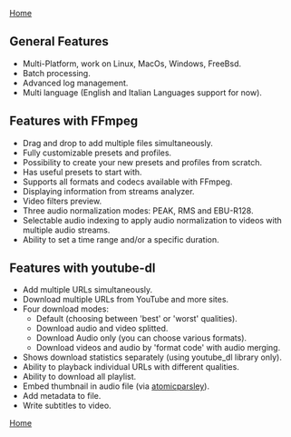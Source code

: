[Home](index.md)

## General Features
- Multi-Platform, work on Linux, MacOs, Windows, FreeBsd.
- Batch processing.
- Advanced log management.
- Multi language (English and Italian Languages support for now).

## Features with FFmpeg
- Drag and drop to add multiple files simultaneously.
- Fully customizable presets and profiles.
- Possibility to create your new presets and profiles from scratch.
- Has useful presets to start with.
- Supports all formats and codecs available with FFmpeg.
- Displaying information from streams analyzer.
- Video filters preview.
- Three audio normalization modes: PEAK, RMS and EBU-R128.
- Selectable audio indexing to apply audio normalization to videos with multiple audio streams.
- Ability to set a time range and/or a specific duration.

## Features with youtube-dl
- Add multiple URLs simultaneously.
- Download multiple URLs from YouTube and more sites.
- Four download modes:
    - Default (choosing between 'best' or 'worst' qualities).
    - Download audio and video splitted.
    - Download Audio only (you can choose various formats).
    - Download videos and audio by 'format code' with audio merging.
- Shows download statistics separately (using youtube_dl library only).
- Ability to playback individual URLs with different qualities.
- Ability to download all playlist.
- Embed thumbnail in audio file (via [atomicparsley](http://atomicparsley.sourceforge.net/)).
- Add metadata to file.
- Write subtitles to video.

[Home](index.md)

